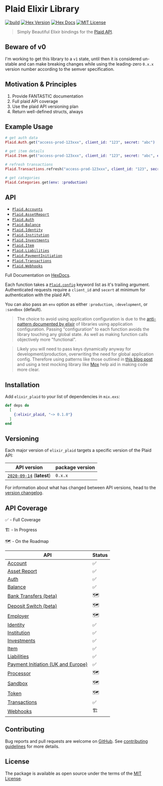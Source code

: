 # Plaid Elixir Library

[![build](https://github.com/tylerwray/elixir-plaid/actions/workflows/elixir.yml/badge.svg)](https://github.com/tylerwray/elixir-plaid/actions/workflows/elixir.yml) [![Hex Version](https://img.shields.io/hexpm/v/elixir_plaid.svg)](https://hex.pm/packages/elixir_plaid) [![Hex Docs](http://img.shields.io/badge/hex.pm-docs-green.svg?style=flat)](https://hexdocs.pm/elixir_plaid) [![MIT License](https://img.shields.io/hexpm/l/elixir_plaid)](https://opensource.org/licenses/MIT)

> Simply Beautiful Elixir bindings for the [Plaid API](https://plaid.com/docs/api).

## Beware of v0

I'm working to get this library to a `v1` state, until then it is considered un-stable and can
make breaking changes while using the leading-zero `0.x.x` version number according to the semver specification.

## Motivation & Principles

1. Provide FANTASTIC documentation
2. Full plaid API coverage
3. Use the plaid API versioning plan
4. Return well-defined structs, always

## Example Usage

```elixir
# get auth data
Plaid.Auth.get("access-prod-123xxx", client_id: "123", secret: "abc")

# get item details
Plaid.Item.get("access-prod-123xxx", client_id: "123", secret: "abc", env: :production)

# refresh transactions
Plaid.Transactions.refresh("access-prod-123xxx", client_id: "123", secret: "abc", env: :development)

# get categories
Plaid.Categories.get(env: :production)
```

## API

- [`Plaid.Accounts`](https://hexdocs.pm/elixir_plaid/doc/Plaid.Accounts.html#content)
- [`Plaid.AssetReport`](https://hexdocs.pm/elixir_plaid/doc/Plaid.AssetReport.html#content)
- [`Plaid.Auth`](https://hexdocs.pm/elixir_plaid/doc/Plaid.Auth.html#content)
- [`Plaid.Balance`](https://hexdocs.pm/elixir_plaid/doc/Plaid.Balance.html#content)
- [`Plaid.Identity`](https://hexdocs.pm/elixir_plaid/doc/Plaid.Identity.html#content)
- [`Plaid.Institution`](https://hexdocs.pm/elixir_plaid/doc/Plaid.Institution.html#content)
- [`Plaid.Investments`](https://hexdocs.pm/elixir_plaid/doc/Plaid.Investments.html#content)
- [`Plaid.Item`](https://hexdocs.pm/elixir_plaid/doc/Plaid.Item.html#content)
- [`Plaid.Liabilities`](https://hexdocs.pm/elixir_plaid/doc/Plaid.Liabilities.html#content)
- [`Plaid.PaymentInitiation`](https://hexdocs.pm/elixir_plaid/doc/Plaid.PaymentInitiation.html#content)
- [`Plaid.Transactions`](https://hexdocs.pm/elixir_plaid/doc/Plaid.Transactions.html#content)
- [`Plaid.Webhooks`](https://hexdocs.pm/elixir_plaid/doc/Plaid.Webhooks.html#content)

Full Documentation on [HexDocs](https://hexdocs.pm/elixir_plaid).

Each function takes a [`Plaid.config`](https://hexdocs.pm/elixir_plaid/doc/Plaid.html#t:config/0) keyword list as it's trailing argument.
Authenticated requests require a `client_id` and `secert` at minimum for authentication with the plaid API.

You can also pass an `env` option as either `:production`, `:development`, or `:sandbox` (default).

> The choice to avoid using application configuration is due to the [anti-pattern documented by elixir](https://hexdocs.pm/elixir/master/library-guidelines.html#avoid-application-configuration)
> of libraries using application configuration. Passing "configuration" to each function avoids the library touching any
> global state. As well as making function calls objectively more "functional".

> Likely you will need to pass keys dynamically anyway for development/production, overwriting the need for global application config.
> Therefore using patterns like those outlined in [this blog post](http://blog.plataformatec.com.br/2015/10/mocks-and-explicit-contracts/) and
> using a test mocking library like [Mox](https://hexdocs.pm/mox/Mox.html) help aid in making code more clear.

## Installation

Add `elixir_plaid` to your list of dependencies in `mix.exs`:

```elixir
def deps do
  [
    {:elixir_plaid, "~> 0.1.0"}
  ]
end
```

## Versioning

Each major version of `elixir_plaid` targets a specific version of the Plaid API:

| API version                                         | package version |
| --------------------------------------------------- | --------------- |
| [`2020-09-14`][api-version-2020-09-14] (**latest**) | `0.x.x`         |

For information about what has changed between API versions, head to the [version changelog][version-changelog].

## API Coverage

✅ - Full Coverage

🏗 - In Progress

🗺 - On the Roadmap

| API                                                                                                         | Status |
| ----------------------------------------------------------------------------------------------------------- | ------ |
| [Account](https://plaid.com/docs/api/accounts/)                                                             | ✅     |
| [Asset Report](https://plaid.com/docs/api/products/#assets)                                                 | ✅     |
| [Auth](https://plaid.com/docs/api/products/#auth)                                                           | ✅     |
| [Balance](https://plaid.com/docs/api/products/#balance)                                                     | ✅     |
| [Bank Transfers (beta)](https://plaid.com/docs/api/products/#bank-transfers-beta)                           | 🗺      |
| [Deposit Switch (beta)](https://plaid.com/docs/api/products/#deposit-switch-beta)                           | 🗺      |
| [Employer](https://plaid.com/docs/api/employers/)                                                           | 🗺      |
| [Identity](https://plaid.com/docs/api/products/#identity)                                                   | ✅     |
| [Institution](https://plaid.com/docs/api/institutions/)                                                     | ✅     |
| [Investments](https://plaid.com/docs/api/products/#investments)                                             | ✅     |
| [Item](https://plaid.com/docs/api/items/)                                                                   | ✅     |
| [Liabilities](https://plaid.com/docs/api/products/#liabilities)                                             | ✅     |
| [Payment Initiation (UK and Europe)](https://plaid.com/docs/api/products/#payment-initiation-uk-and-europe) | ✅     |
| [Processor](https://plaid.com/docs/api/processors/)                                                         | 🗺      |
| [Sandbox](https://plaid.com/docs/api/sandbox/)                                                              | 🗺      |
| [Token](https://plaid.com/docs/api/tokens/)                                                                 | 🗺      |
| [Transactions](https://plaid.com/docs/api/products/#transactions)                                           | ✅     |
| [Webhooks](https://plaid.com/docs/api/webhooks/)                                                            | 🏗      |

## Contributing

Bug reports and pull requests are welcome on [GitHub](https://github.com/tylerwray/elixir_plaid).
See [contributing guidelines](CONTRIBUTING.md) for more details.

## License

The package is available as open source under the terms of the [MIT License](http://opensource.org/licenses/MIT).

[version-changelog]: https://plaid.com/docs/api/versioning/
[api-version-2020-09-14]: https://plaid.com/docs/api/versioning/#2020-09-14
